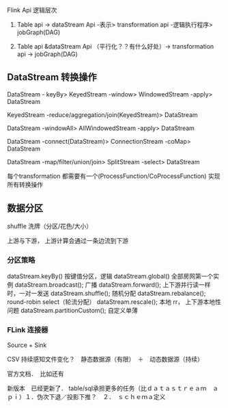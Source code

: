 Flink Api 逻辑层次
1. Table api -> dataStream Api -表示> transformation api -逻辑执行程序> jobGraph(DAG)

2. Table api &dataStream Api （平行化？？有什么好处）-> transformation api -> jobGraph(DAG)


## DataStream 转换操作



DataStream - keyBy> KeyedStream  -window> WindowedStream  -apply> DataStream

KeyedStream -reduce/aggregation/join(KeyedStream)>   DataStream

DataStream   -windowAll> AllWindowedStream -apply> DataStream

DataStream -connect(DataStream)> ConnectionStream -coMap> DataStream

DataStream -map/filter/union/join> SplitStream -select> DataStream


每个transformation 都需要有一个(ProcessFunction/CoProcessFunction) 实现所有转换操作


## 数据分区
shuffle 洗牌（分区/花色/大小）

上游与下游， 上游计算会通过一条边流到下游

### 分区策略
dataStream.keyBy() 按键值分区，逻辑
dataStream.global() 全部房网第一个实例
dataStream.broadcast(); 广播
dataStream.forward(); 上下游并行读一样时，一对一发送
dataStream.shuffle(); 随机分配
dataStream.rebalance(); round-robin select（轮流分配）
dataStream.rescale(); 本地 rr， 上下游本地性问题
dataStream.partitionCustom(); 自定义单薄


### FLink 连接器
Source + Sink

CSV 持续感知文件变化？　静态数据源（有限）　＋　动态数据源（持续）

官方文档．　比如还有

新版本　已经更新了．
table/sql承担更多的任务（比ｄａｔａｓｔｒｅａｍ　ａｐｉ）１．伪次下退／投影下推？　２．　ｓｃｈｅｍａ定义



